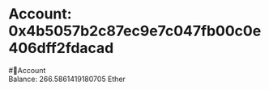 
Account: 0x4b5057b2c87ec9e7c047fb00c0e406dff2fdacad
===================================================
  
#📜Account  
Balance: 266.5861419180705 Ether